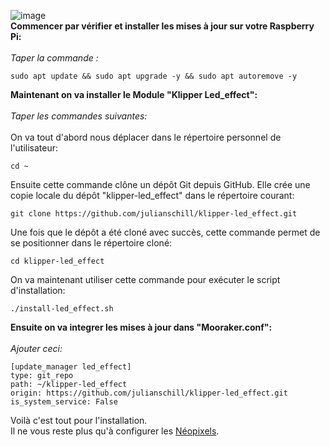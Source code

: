 ![image](https://media.printables.com/media/prints/424552/images/3513078_8d1e1e1d-9b91-4a44-b07d-d7ec10c436a1/thumbs/cover/1200x630/jpg/img_20230314_112653.jpg)
<br>
**Commencer par vérifier et installer les mises à jour sur votre Raspberry Pi:**<br>
<br>
*Taper la commande :*
<br>
```
sudo apt update && sudo apt upgrade -y && sudo apt autoremove -y
```
**Maintenant on va installer le Module "Klipper Led_effect":**<br>
<br>
*Taper les commandes suivantes:*<br>
<br>
On va tout d'abord nous déplacer dans le répertoire personnel de l'utilisateur:
```
cd ~
```
Ensuite cette commande clône un dépôt Git depuis GitHub. Elle crée une copie locale du dépôt "klipper-led_effect" dans le répertoire courant:
```
git clone https://github.com/julianschill/klipper-led_effect.git
```
Une fois que le dépôt a été cloné avec succès, cette commande permet de se positionner dans le répertoire cloné:
```
cd klipper-led_effect
```
On va maintenant utiliser cette commande pour exécuter le script d'installation:
```
./install-led_effect.sh
```

**Ensuite on va integrer les mises à jour dans "Mooraker.conf":**<br>
<br>
*Ajouter ceci:*
<br>
```
[update_manager led_effect]
type: git_repo
path: ~/klipper-led_effect
origin: https://github.com/julianschill/klipper-led_effect.git
is_system_service: False
```

Voilà c'est tout pour l'installation. <br>
Il ne vous reste plus qu'à configurer les [Néopixels](https://github.com/Eloura74/NeoPixel/blob/main/Neopixel.md).
